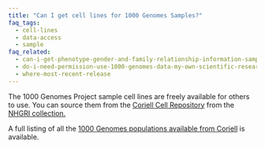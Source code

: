 ```yaml
---
title: "Can I get cell lines for 1000 Genomes Samples?"
faq_tags:
  - cell-lines
  - data-access
  - sample
faq_related:
  - can-i-get-phenotype-gender-and-family-relationship-information-samples
  - do-i-need-permission-use-1000-genomes-data-my-own-scientific-research
  - where-most-recent-release
---
```

                    
The 1000 Genomes Project sample cell lines are freely available for others to use. You can source them from the [Coriell Cell Repository](http://ccr.coriell.org/) from the [NHGRI collection.](http://ccr.coriell.org/Sections/Collections/NHGRI/Default.aspx?SsId=11)

A full listing of all the [1000 Genomes populations available from Coriell](http://www.1000genomes.org/cell-lines-and-dna-coriell) is available.
